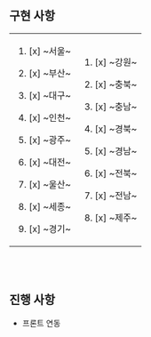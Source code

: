 ## 구현 사항

<table>
  <tr>
    <td>
      
1. [x] ~서울~
2. [x] ~부산~
3. [x] ~대구~
4. [x] ~인천~
5. [x] ~광주~
6. [x] ~대전~
7. [x] ~울산~
8. [x] ~세종~
9. [x] ~경기~

      </td>
      <td>

    1. [x] ~강원~
    2. [x] ~충북~
    3. [x] ~충남~
    4. [x] ~경북~
    5. [x] ~경남~
    6. [x] ~전북~
    7. [x] ~전남~
    8. [x] ~제주~

          </td>
        </tr>

    </table>
    <br /><br />

## 진행 사항

- 프론트 연동
